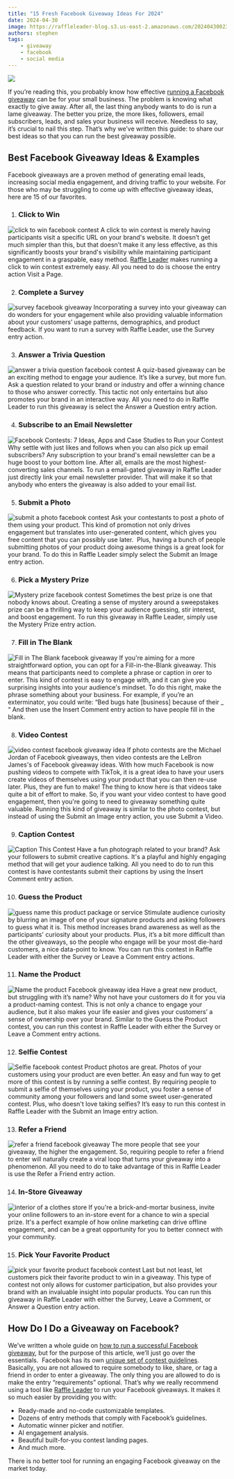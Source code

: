 ```yaml
---
title: "15 Fresh Facebook Giveaway Ideas For 2024"
date: 2024-04-30
image: https://raffleleader-blog.s3.us-east-2.amazonaws.com/20240430023403-b6846ed7-1536x517.png.webp
authors: stephen
tags:
    - giveaway
    - facebook
    - social media
---
```


![](https://raffleleader-blog.s3.us-east-2.amazonaws.com/20240430023403-b6846ed7-1536x517.png.webp) 

If you’re reading this, you probably know how effective [running a Facebook giveaway](https://raffleleader.com/blog/do-giveaways-increase-sales-for-small-businesses/) can be for your small business. The problem is knowing what exactly to give away. After all, the last thing anybody wants to do is run a lame giveaway. The better you prize, the more likes, followers, email subscribers, leads, and sales your business will receive. Needless to say, it’s crucial to nail this step. That’s why we’ve written this guide: to share our best ideas so that you can run the best giveaway possible.

## **Best Facebook Giveaway Ideas & Examples**

Facebook giveaways are a proven method of generating email leads, increasing social media engagement, and driving traffic to your website. For those who may be struggling to come up with effective giveaway ideas, here are 15 of our favorites.

1.  ### **Click to Win** 
    

![click to win facebook contest](https://blog.wishpond.com/wp-content/uploads/2019/05/The-Barr-Code-Gym-Membership-Facebook-Contest.png.webp) A click to win contest is merely having participants visit a specific URL on your brand's website. It doesn’t get much simpler than this, but that doesn’t make it any less effective, as this significantly boosts your brand's visibility while maintaining participant engagement in a graspable, easy method. [Raffle Leader](https://raffleleader.com/) makes running a click to win contest extremely easy. All you need to do is choose the entry action Visit a Page. 

2.  ### **Complete a Survey** 
    

![survey facebook giveaway](https://sweepwidget.com/blog/wp-content/uploads/2020/12/owlkids-facebook-contest.png) Incorporating a survey into your giveaway can do wonders for your engagement while also providing valuable information about your customers’ usage patterns, demographics, and product feedback. If you want to run a survey with Raffle Leader, use the Survey entry action. 

3.  ### **Answer a Trivia Question**
    

![answer a trivia question facebook contest](https://www.viralsweep.com/blog/wp-content/uploads/2023/07/quick-trivia-facebook-contest.jpg) A quiz-based giveaway can be an exciting method to engage your audience. It’s like a survey, but more fun. Ask a question related to your brand or industry and offer a winning chance to those who answer correctly. This tactic not only entertains but also promotes your brand in an interactive way. All you need to do in Raffle Leader to run this giveaway is select the Answer a Question entry action. 

4.  ### **Subscribe to an Email Newsletter** 
    

![Facebook Contests: 7 Ideas, Apps and Case Studies to Run your Contest](https://www.omnicoreagency.com/wp-content/uploads/2014/04/Facebook-Contest-Join-Email-List.jpg) Why settle with just likes and follows when you can also pick up email subscribers? Any subscription to your brand's email newsletter can be a huge boost to your bottom line. After all, emails are the most highest-converting sales channels. To run a email-gated giveaway in Raffle Leader just directly link your email newsletter provider. That will make it so that anybody who enters the giveaway is also added to your email list. 

5.  ### **Submit a Photo**
    

![submit a photo facebook contest](https://nealschaffer.com/wp-content/uploads/digidirect-perth-cannington.35.56-PM.png) Ask your contestants to post a photo of them using your product. This kind of promotion not only drives engagement but translates into user-generated content, which gives you free content that you can possibly use later.  Plus, having a bunch of people submitting photos of your product doing awesome things is a great look for your brand. To do this in Raffle Leader simply select the Submit an Image entry action. 

6.  ### **Pick a Mystery Prize** 
    

![Mystery prize facebook contest](https://rafflepress.com/wp-content/uploads/2020/03/mystery-prize-contest.jpg) Sometimes the best prize is one that nobody knows about. Creating a sense of mystery around a sweepstakes prize can be a thrilling way to keep your audience guessing, stir interest, and boost engagement. To run this giveaway in Raffle Leader, simply use the Mystery Prize entry action.

7.  ### **Fill in The Blank**
    

![Fill in The Blank facebook giveaway](https://nealschaffer.com/wp-content/uploads/Screen-Shot-2022-12-04-at-5.44.59-PM-1200x1088.png) If you're aiming for a more straightforward option, you can opt for a Fill-in-the-Blank giveaway. This means that participants need to complete a phrase or caption in orer to enter. This kind of contest is easy to engage with, and it can give you surprising insights into your audience's mindset. To do this right, make the phrase something about your business. For example, if you’re an exterminator, you could write: “Bed bugs hate \[business\] because of their \_ “ And then use the Insert Comment entry action to have people fill in the blank.

8.  ### **Video Contest**
    

![video contest facebook giveaway idea](https://nealschaffer.com/wp-content/uploads/60x-zoom.53.27-AM.png) If photo contests are the Michael Jordan of Facebook giveaways, then video contests are the LeBron James's of Facebook giveaway ideas. With how much Facebook is now pushing videos to compete with TikTok, it is a great idea to have your users create videos of themselves using your product that you can then re-use later. Plus, they are fun to make! The thing to know here is that videos take quite a bit of effort to make. So, if you want your video contest to have good engagement, then you're going to need to giveaway something quite valuable. Running this kind of giveaway is similar to the photo contest, but instead of using the Submit an Image entry action, you use Submit a Video. 

9.  ### **Caption Contest** 
    

![Caption This Contest](https://nealschaffer.com/wp-content/uploads/Screen-Shot-2022-12-04-at-5.48.04-PM-1200x619.png) Have a fun photograph related to your brand? Ask your followers to submit creative captions. It's a playful and highly engaging method that will get your audience talking. All you need to do to run this contest is have contestants submit their captions by using the Insert Comment entry action.

10.  ### **Guess the Product** 
    

![guess name this product package or service](https://nealschaffer.com/wp-content/uploads/estanquillo-museum.11.18-AM.png) Stimulate audience curiosity by blurring an image of one of your signature products and asking followers to guess what it is. This method increases brand awareness as well as the participants' curiosity about your products. Plus, it’s a bit more difficult than the other giveaways, so the people who engage will be your most die-hard customers, a nice data-point to know. You can run this contest in Raffle Leader with either the Survey or Leave a Comment entry actions. 

11.  ### **Name the Product** 
    

![Name the product Facebook giveaway idea](https://rafflepress.com/wp-content/uploads/2020/03/name-product-contest-facebook.jpg) Have a great new product, but struggling with it’s name? Why not have your customers do it for you via a product-naming contest. This is not only a chance to engage your audience, but it also makes your life easier and gives your customers’ a sense of ownership over your brand. Similar to the Guess the Product contest, you can run this contest in Raffle Leader with either the Survey or Leave a Comment entry actions. 

12.  ### **Selfie Contest**
    

![Selfie facebook contest](https://rafflepress.com/wp-content/uploads/2020/03/selfie-contest.jpg) Product photos are great. Photos of your customers using your product are even better. An easy and fun way to get more of this contest is by running a selfie contest. By requiring people to submit a selfie of themselves using your product, you foster a sense of community among your followers and land some sweet user-generated contest. Plus, who doesn't love taking selfies? It’s easy to run this contest in Raffle Leader with the Submit an Image entry action. 

13.  ### **Refer a Friend** 
    

![refer a friend facebook giveaway](https://nealschaffer.com/wp-content/uploads/apple-iphone-8.30.11-PM.png) The more people that see your giveaway, the higher the engagement. So, requiring people to refer a friend to enter will naturally create a viral loop that turns your giveaway into a phenomenon. All you need to do to take advantage of this in Raffle Leader is use the Refer a Friend entry action. 

14.  ### **In-Store Giveaway**
    

![interior of a clothes store](https://images.unsplash.com/photo-1441986300917-64674bd600d8?q=80&w=1000&auto=format&fit=crop&ixlib=rb-4.0.3&ixid=M3wxMjA3fDB8MHxwaG90by1wYWdlfHx8fGVufDB8fHx8fA%3D%3D) If you're a brick-and-mortar business, invite your online followers to an in-store event for a chance to win a special prize. It's a perfect example of how online marketing can drive offline engagement, and can be a great opportunity for you to better connect with your community.

15.  ### **Pick Your Favorite Product** 
    

![pick your favorite product facebook contest](https://rafflepress.com/wp-content/uploads/2020/03/voting-giveaway-facebook.jpg) Last but not least, let customers pick their favorite product to win in a giveaway. This type of contest not only allows for customer participation, but also provides your brand with an invaluable insight into popular products. You can run this giveaway in Raffle Leader with either the Survey, Leave a Comment, or Answer a Question entry action. 

## **How Do I Do a Giveaway on Facebook?**

We’ve written a whole guide on [how to run a successful Facebook giveaway](https://raffleleader.com/blog/step-by-step-guide-to-running-a-successful-facebook-giveaway/), but for the purpose of this article, we’ll just go over the essentials.  Facebook has its own [unique set of contest guidelines](https://www.facebook.com/business/help/1494941357361432?id=2520940424820218). Basically, you are not allowed to require somebody to like, share, or tag a friend in order to enter a giveaway. The only thing you are allowed to do is make the entry “requirements” optional. That’s why we really recommend using a tool like [Raffle Leader](https://raffleleader.com/) to run your Facebook giveaways. It makes it so much easier by providing you with:

*   Ready-made and no-code customizable templates.
*   Dozens of entry methods that comply with Facebook’s guidelines.
*   Automatic winner picker and notifier.
*   AI engagement analysis.
*   Beautiful built-for-you contest landing pages. 
*   And much more.

There is no better tool for running an engaging Facebook giveaway on the market today.